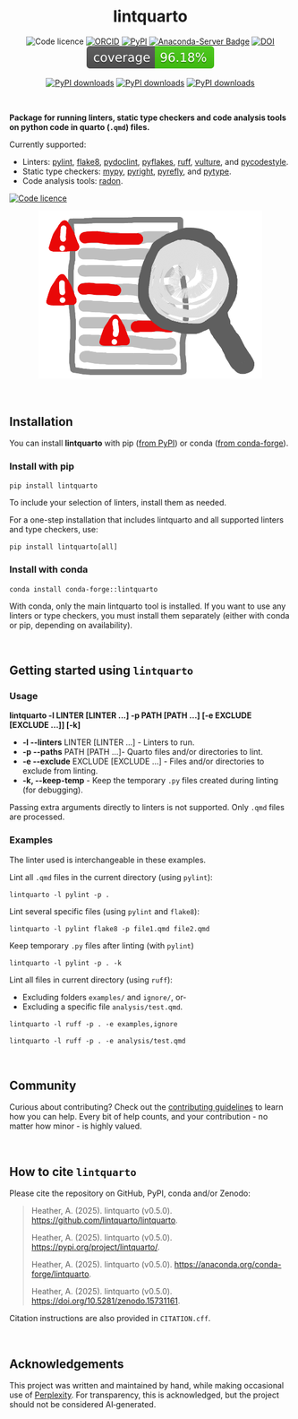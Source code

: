 <div align="center">

# lintquarto

![Code licence](https://img.shields.io/badge/🛡️_Code_licence-MIT-8a00c2?&labelColor=gray)
[![ORCID](https://img.shields.io/badge/ORCID_Amy_Heather-0000--0002--6596--3479-A6CE39?&logo=orcid&logoColor=white)](https://orcid.org/0000-0002-6596-3479)
[![PyPI](https://img.shields.io/pypi/v/lintquarto?&labelColor=gray)](https://pypi.org/project/lintquarto/)
[![Anaconda-Server Badge](https://anaconda.org/conda-forge/lintquarto/badges/version.svg)](https://anaconda.org/conda-forge/lintquarto)
[![DOI](https://img.shields.io/badge/DOI-10.5281/zenodo.15731161-486CAC?&logoColor=white)](https://doi.org/10.5281/zenodo.15731161)
[![Coverage](https://github.com/lintquarto/lintquarto/raw/main/images/coverage-badge.svg)](https://github.com/lintquarto/lintquarto/actions/workflows/tests.yaml)

[![PyPI downloads](https://static.pepy.tech/badge/lintquarto)](https://pepy.tech/project/lintquarto)
[![PyPI downloads](https://static.pepy.tech/badge/lintquarto/month)](https://pepy.tech/project/lintquarto)
[![PyPI downloads](https://static.pepy.tech/badge/lintquarto/week)](https://pepy.tech/project/lintquarto)
</div>

<br>

**Package for running linters, static type checkers and code analysis tools on python code in quarto (`.qmd`) files.**

Currently supported:

* Linters: [pylint](https://github.com/pylint-dev/pylint), [flake8](https://github.com/pycqa/flake8), [pydoclint](https://github.com/jsh9/pydoclint), [pyflakes](https://github.com/PyCQA/pyflakes), [ruff](https://github.com/astral-sh/ruff), [vulture](https://github.com/jendrikseipp/vulture), and [pycodestyle](https://github.com/PyCQA/pycodestyle).
* Static type checkers: [mypy](https://github.com/python/mypy), [pyright](https://github.com/microsoft/pyright), [pyrefly](https://github.com/facebook/pyrefly), and [pytype](https://github.com/google/pytype).
* Code analysis tools: [radon](https://github.com/rubik/radon).

[![Code licence](https://img.shields.io/badge/🖱️_Click_to_view_package_documentation-37a779?style=for-the-badge)](https://lintquarto.github.io/lintquarto/)

<p align="center">
  <img src="https://github.com/lintquarto/lintquarto/raw/main/docs/images/linting.png" alt="Linting illustration" width="400"/>
</p>

<br>

## Installation

You can install **lintquarto** with pip ([from PyPI](https://pypi.org/project/lintquarto/)) or conda ([from conda-forge](https://anaconda.org/conda-forge/lintquarto)).

### Install with pip

```
pip install lintquarto
```

To include your selection of linters, install them as needed.

For a one-step installation that includes lintquarto and all supported linters and type checkers, use:

```
pip install lintquarto[all]
```

### Install with conda

```
conda install conda-forge::lintquarto
```

With conda, only the main lintquarto tool is installed. If you want to use any linters or type checkers, you must install them separately (either with conda or pip, depending on availability).

<br>

## Getting started using `lintquarto`

### Usage

**lintquarto -l LINTER [LINTER ...] -p PATH [PATH ...] [-e EXCLUDE [EXCLUDE ...]] [-k]**

* **-l --linters** LINTER [LINTER ...] - Linters to run.
* **-p --paths** PATH [PATH ...]- Quarto files and/or directories to lint.
* **-e --exclude** EXCLUDE [EXCLUDE ...] - Files and/or directories to exclude from linting.
* **-k, --keep-temp** - Keep the temporary `.py` files created during linting (for debugging).

Passing extra arguments directly to linters is not supported. Only `.qmd` files are processed.

### Examples

The linter used is interchangeable in these examples.

Lint all `.qmd` files in the current directory (using `pylint`):

```{.bash}
lintquarto -l pylint -p .
```

Lint several specific files (using `pylint` and `flake8`):

```{.bash}
lintquarto -l pylint flake8 -p file1.qmd file2.qmd
```

Keep temporary `.py` files after linting (with `pylint`)

```{.bash}
lintquarto -l pylint -p . -k
```

Lint all files in current directory (using `ruff`):

* Excluding folders `examples/` and `ignore/`, or-
* Excluding a specific file `analysis/test.qmd`.

```{.bash}
lintquarto -l ruff -p . -e examples,ignore
```

```{.bash}
lintquarto -l ruff -p . -e analysis/test.qmd
```

<br>

## Community

Curious about contributing? Check out the [contributing guidelines](CONTRIBUTING.md) to learn how you can help. Every bit of help counts, and your contribution - no matter how minor - is highly valued.

<br>

## How to cite `lintquarto`

Please cite the repository on GitHub, PyPI, conda and/or Zenodo:

> Heather, A. (2025). lintquarto (v0.5.0).  https://github.com/lintquarto/lintquarto.
>
> Heather, A. (2025). lintquarto (v0.5.0). https://pypi.org/project/lintquarto/.
>
> Heather, A. (2025). lintquarto (v0.5.0). https://anaconda.org/conda-forge/lintquarto.
>
> Heather, A. (2025). lintquarto (v0.5.0). https://doi.org/10.5281/zenodo.15731161.

Citation instructions are also provided in `CITATION.cff`.

<br>

## Acknowledgements

This project was written and maintained by hand, while making occasional use of [Perplexity](https://www.perplexity.ai/). For transparency, this is acknowledged, but the project should not be considered AI‑generated.